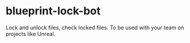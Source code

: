 # blueprint-lock-bot
Lock and unlock files, check locked files. To be used with your team on projects like Unreal.
